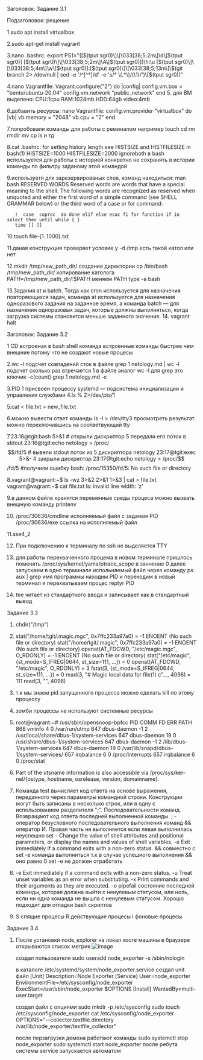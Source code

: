 Заголовок: Задание 3.1

Подзаголовок: рещение

1.sudo apt install virtualbox

2.sudo apt-get install vagrant

3.nano .bashrc:
export PS1="(\[$(tput sgr0)\]\[\033[38;5;2m\]\d\[$(tput sgr0)\] \[$(tput sgr0)\]\[\033[38;5;2m\]\A\[$(tput sgr0)\])\h:\u \[$(tput sgr0)\]\[\033[38;5;4m\]\w\[$(tput sgr0)\]:\[$(tput sgr0)\]\[\033[38;5;13m\]\$(git branch 2> /dev/null | sed -e '/^[^*]/d' -e 's/* \(.*\)/(\1)/')\[$(tput sgr0)\]"

4.nano Vagrantfile:
Vagrant.configure("2") do |config|
 	config.vm.box = "bento/ubuntu-20.04"
	config.vm.network "public_network"
end
5. для ВМ выделено:
CPU:1cpu
RAM:1024mb
HDD:64gb
video:4mb

6.добавить ресурсы:
nano Vagrantfile:
config.vm.provider "virtualbox" do |vb|
     vb.memory = "2048"
     vb.cpu = "2"
   end

7.попробовали команды для работы с реминалом например touch cd rm rmdir mv cp ls и тд

8.cat .bashrc:
for setting history length see HISTSIZE and HISTFILESIZE in bash(1)
HISTSIZE=1000
HISTFILESIZE=2000
ignoreboth в bash используется для работы с историей конкретно не сохранять в истории команды по фильтру заданому этой командой

9.используетя для зарезервированых слов, команд
находиться:
man bash
RESERVED WORDS
       Reserved  words  are words that have a special meaning to the shell.  The following words
       are recognized as reserved when unquoted and either the first word of  a  simple  command
       (see SHELL GRAMMAR below) or the third word of a case or for command:

       !  case  coproc  do done elif else esac fi for function if in select then until while { }
       time [[ ]]

10.touch file-{1..1000}.txt

11.даная конструкция проверяет условие у -d /tmp есть такой катол или нет

12.mkdir /tmp/new_path_dir/ создание директории
   cp /bin/bash /tmp/new_path_dir/ копирование католога
   PATH=/tmp/new_path_dir/:$PATH меняем PATH
   type -a bash

13.Задания at и batch. Тогда как cron используется для назначения повторяющихся задач, команда at используется для назначения одноразового задания на заданное время, а команда batch — для назначения одноразовых задач, которые должны выполняться, когда загрузка системы становится меньше заданного значения.
14. vagrant halt


Заголовок: Задание 3.2

1 CD встроеная в bash shell команда 
встроенные команды быстрее чем внешние 
потому что не создают новые процесы

2.wc -l подсчет совпадений сток в файле
grep 1 netology.md | wc -l подсчет сколько раз втречается 1 в файле
аналог wc -l для grep это ключик -с(count)
grep 1 netology.md -c

3.PID 1 присвоен процессу systemd — подсистема инициализации и управления службами
4.ls % 2>/dev/pts/1 

5.cat < file.txt > new_file.txt

6.можно вывести ответ команды ls -l > /dev/tty3 просмотреть результат можно переключившись на соответвующий tty

7.23:16@tgit:bash 5>&1 # открыли дискриптор 5 передали его поток в stdout 
  23:16@tgit:echo netology > /proc/$$/fd/5 # вывели stdout поток из 5 дискриптора
  netology
  23:17@tgit:exec 5>&- # закрыли дискриптор
  23:17@tgit:echo netology > /proc/$$/fd/5 #получили ошибку 
  bash: /proc/15350/fd/5: No such file or directory

8.vagrant@vagrant:~$ ls -wz 3>&2 2>&1 1>&3 | cat > file.txt
  vagrant@vagrant:~$ cat file.txt
  ls: invalid line width: ‘z’

9.в данном файле хранятся переменные среды процеса
можно вызвать внешную команду printenv 

10. /proc/30636/cmdline исполняемый файл с заданам PID
     /proc/30636/exe  ссылка на исполняемый файл

11.sse4_2

12. При подключению к терминалу по ssh не выделяется TTY 

13. для работы перехваченного процема в новом терминале пришлось поменять /proc/sys/kernel/yama/ptrace_scope в занчение 0
далее запускаем в одно терминале испольняемый файл через команду ps aux | grep имя программы находим PID и переходим в новый терминал и перехватываем процес reptyr PID


14. tee читает из стандартного ввода и записывает как в стандартный вывод

Задание 3.3

1. chdir("/tmp")

2. stat("/home/tgit/.magic.mgc", 0x7ffc233a97a0) = -1 ENOENT (No such file or directory)
   stat("/home/tgit/.magic", 0x7ffc233a97a0) = -1 ENOENT (No such file or directory)
   openat(AT_FDCWD, "/etc/magic.mgc", O_RDONLY) = -1 ENOENT (No such file or directory)
   stat("/etc/magic", {st_mode=S_IFREG|0644, st_size=111, ...}) = 0
   openat(AT_FDCWD, "/etc/magic", O_RDONLY) = 3
   fstat(3, {st_mode=S_IFREG|0644, st_size=111, ...}) = 0
   read(3, "# Magic local data for file(1) c"..., 4096) = 111
   read(3, "", 4096)

3. т.к мы знаем pid запущенного процесса можно сделать kill по этому процессу
 
4. зомби процессы не используют системные ресурсы

5. root@vagrant:~# /usr/sbin/opensnoop-bpfcc
   PID    COMM               FD ERR PATH
   868    vminfo              4   0 /var/run/utmp
   647    dbus-daemon        -1   2 /usr/local/share/dbus-1/system-services
   647    dbus-daemon        19   0 /usr/share/dbus-1/system-services
   647    dbus-daemon        -1   2 /lib/dbus-1/system-services
   647    dbus-daemon        19   0 /var/lib/snapd/dbus-1/system-services/
   657    irqbalance          6   0 /proc/interrupts
   657    irqbalance          6   0 /proc/stat

6. Part of the utsname information is also accessible  via  /proc/sys/ker‐
       nel/{ostype, hostname, osrelease, version, domainname}.

7. Команда test вычисляет код ответа на основе выражения, переданного через параметры командной строки.
   Конструкции могут быть записаны в несколько строк, или в одну с использованием разделителя ";".
   Последовательности команд. Возвращают код ответа последней выполненной команды.
   ; - оператор безусловного последовательного выполнения команд
   && оператор И. Правая часть не выполняется если левая выполнилась неуспешно
   set - Change the value of shell attributes and positional parameters, or
    display the names and values of shell variables. 
   -e Exit immediately if a command exits with a non-zero status.
   && совместно с set -e  команда выполниться т.к в случае успешного выполнения && оно равно 0 set -e не должен отработать

8.  -e  Exit immediately if a command exits with a non-zero status.
    -u  Treat unset variables as an error when substituting.
    -x  Print commands and their arguments as they are executed.
    -o pipefail состояние последней команды, которая должна выйти с ненулевым статусом, или ноль, если ни одна команда не вышла с ненулевым статусом.
    Хорошо подходит для отладки bash скриптов
9. S спящие процесы
   R действующие процесы
   I фоновые  процесы
 
 Задание 3.4
 
 1. После установки node_explorer на локал хосте машины в браузере открываются список метрик
    ![image](https://user-images.githubusercontent.com/40559167/154747441-71293b77-bde7-4c05-bbaa-b583ae54b170.png)
    
    создал пользователя 
    sudo useradd node_exporter -s /sbin/nologin
    
    в каталоге /etc/systemd/system/node_exporter.service создал unit файл
    [Unit]
    Description=Node Exporter
    [Service]
    User=node_exporter
    EnvironmentFile=/etc/sysconfig/node_exporter
    ExecStart=/usr/sbin/node_exporter $OPTIONS
    [Install]
    WantedBy=multi-user.target
    
    создал файл с опциями
    sudo mkdir -p /etc/sysconfig
    sudo touch /etc/sysconfig/node_exporter
    cat /etc/sysconfig/node_exporter
    OPTIONS="--collector.textfile.directory /var/lib/node_exporter/textfile_collector" 
    
    после перзагрузки демона работают команды
    sudo systemctl stop node_exporter
    sudo systemctl start node_exporter
    после ребута системы service запускается автоматом
    
    



